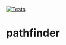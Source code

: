 [![Tests](https://github.com/dennobaby/pathfinder/actions/workflows/tests.yml/badge.svg)](https://github.com/dennobaby/pathfinder/actions/workflows/tests.yml)
# pathfinder

